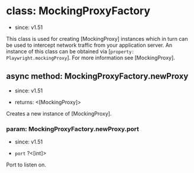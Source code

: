 # class: MockingProxyFactory
* since: v1.51

This class is used for creating [MockingProxy] instances which in turn can be used to intercept network traffic from your application server. An instance
of this class can be obtained via [`property: Playwright.mockingProxy`]. For more information
see [MockingProxy].

## async method: MockingProxyFactory.newProxy
* since: v1.51
- returns: <[MockingProxy]>

Creates a new instance of [MockingProxy].

### param: MockingProxyFactory.newProxy.port
* since: v1.51
- `port` ?<[int]>

Port to listen on.
